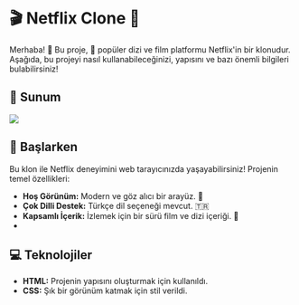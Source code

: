 #  🎬 Netflix Clone 🌟

Merhaba! 👋 Bu proje, 🎥 popüler dizi ve film platformu Netflix'in bir klonudur. Aşağıda, bu projeyi nasıl kullanabileceğinizi, yapısını ve bazı önemli bilgileri bulabilirsiniz!

## 💼 Sunum
![](netflix.gif)


## 🚀 Başlarken

Bu klon ile Netflix deneyimini web tarayıcınızda yaşayabilirsiniz! Projenin temel özellikleri:

- **Hoş Görünüm:** Modern ve göz alıcı bir arayüz. 🌟
- **Çok Dilli Destek:** Türkçe dil seçeneği mevcut. 🇹🇷
- **Kapsamlı İçerik:** İzlemek için bir sürü film ve dizi içeriği. 🎥
- 
## 💻 Teknolojiler

- **HTML:** Projenin yapısını oluşturmak için kullanıldı.
- **CSS:** Şık bir görünüm katmak için stil verildi.


